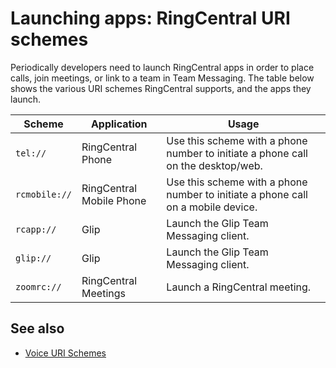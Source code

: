 # Launching apps: RingCentral URI schemes

Periodically developers need to launch RingCentral apps in order to place calls, join meetings, or link to a team in Team Messaging. The table below shows the various URI schemes RingCentral supports, and the apps they launch.

| Scheme | Application | Usage |
|-|-|-|
| `tel://` | RingCentral Phone | Use this scheme with a phone number to initiate a phone call on the desktop/web. |
| `rcmobile://` | RingCentral Mobile Phone | Use this scheme with a phone number to initiate a phone call on a mobile device. | 
| `rcapp://` | Glip | Launch the Glip Team Messaging client. |
| `glip://` | Glip | Launch the Glip Team Messaging client. |
| `zoomrc://` | RingCentral Meetings | Launch a RingCentral meeting. |

## See also

* [Voice URI Schemes](../../voice/uri-scheme/)
